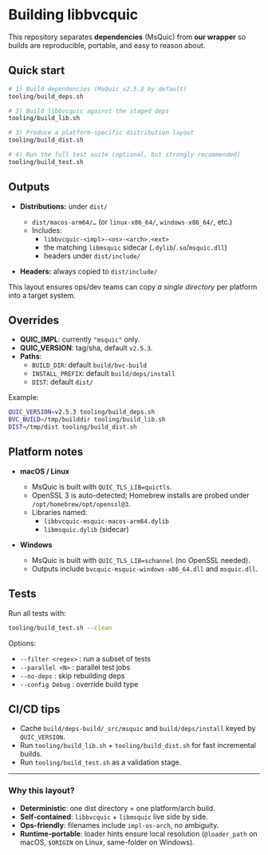 
# Building libbvcquic

This repository separates **dependencies** (MsQuic) from **our wrapper** so builds are reproducible, portable, and easy to reason about.

## Quick start

```bash
# 1) Build dependencies (MsQuic v2.5.3 by default)
tooling/build_deps.sh

# 2) Build libbvcquic against the staged deps
tooling/build_lib.sh

# 3) Produce a platform-specific distribution layout
tooling/build_dist.sh

# 4) Run the full test suite (optional, but strongly recommended)
tooling/build_test.sh
```

## Outputs

- **Distributions:** under `dist/`
  - `dist/macos-arm64/…` (or `linux-x86_64/`, `windows-x86_64/`, etc.)
  - Includes:
    - `libbvcquic-<impl>-<os>-<arch>.<ext>`  
    - the matching `libmsquic` sidecar (`.dylib`/`.so`/`msquic.dll`)  
    - headers under `dist/include/`

- **Headers:** always copied to `dist/include/`

This layout ensures ops/dev teams can copy *a single directory* per platform into a target system.

## Overrides

- **QUIC_IMPL**: currently `"msquic"` only.
- **QUIC_VERSION**: tag/sha, default `v2.5.3`.
- **Paths**:
  - `BUILD_DIR`: default `build/bvc-build`
  - `INSTALL_PREFIX`: default `build/deps/install`
  - `DIST`: default `dist/`

Example:
```bash
QUIC_VERSION=v2.5.3 tooling/build_deps.sh
BVC_BUILD=/tmp/builddir tooling/build_lib.sh
DIST=/tmp/dist tooling/build_dist.sh
```

## Platform notes

- **macOS / Linux**  
  - MsQuic is built with `QUIC_TLS_LIB=quictls`.  
  - OpenSSL 3 is auto-detected; Homebrew installs are probed under `/opt/homebrew/opt/openssl@3`.  
  - Libraries named:  
    - `libbvcquic-msquic-macos-arm64.dylib`  
    - `libmsquic.dylib` (sidecar)

- **Windows**  
  - MsQuic is built with `QUIC_TLS_LIB=schannel` (no OpenSSL needed).  
  - Outputs include `bvcquic-msquic-windows-x86_64.dll` and `msquic.dll`.

## Tests

Run all tests with:

```bash
tooling/build_test.sh --clean
```

Options:
- `--filter <regex>` : run a subset of tests
- `--parallel <N>`   : parallel test jobs
- `--no-deps`        : skip rebuilding deps
- `--config Debug`   : override build type

## CI/CD tips

- Cache `build/deps-build/_src/msquic` and `build/deps/install` keyed by `QUIC_VERSION`.  
- Run `tooling/build_lib.sh` + `tooling/build_dist.sh` for fast incremental builds.  
- Run `tooling/build_test.sh` as a validation stage.

---

### Why this layout?

- **Deterministic**: one dist directory = one platform/arch build.  
- **Self-contained**: `libbvcquic` + `libmsquic` live side by side.  
- **Ops-friendly**: filenames include `impl-os-arch`, no ambiguity.  
- **Runtime-portable**: loader hints ensure local resolution (`@loader_path` on macOS, `$ORIGIN` on Linux, same-folder on Windows).

